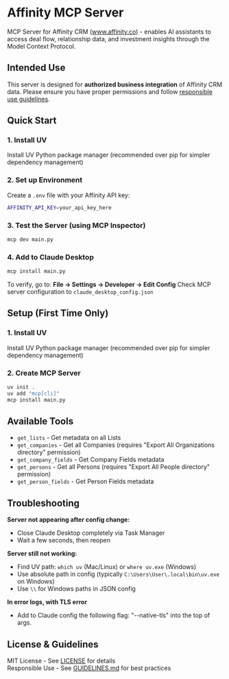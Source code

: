 # Affinity MCP Server

MCP Server for Affinity CRM (www.affinity.co) - enables AI assistants to access deal flow, relationship data, and investment insights through the Model Context Protocol.

## Intended Use

This server is designed for **authorized business integration** of Affinity CRM data. Please ensure you have proper permissions and follow [responsible use guidelines](GUIDELINES.md).

## Quick Start

### 1. Install UV

Install UV Python package manager (recommended over pip for simpler dependency management)

### 2. Set up Environment

Create a `.env` file with your Affinity API key:

```bash
AFFINITY_API_KEY=your_api_key_here
```

### 3. Test the Server (using MCP Inspector)

```bash
mcp dev main.py
```

### 4. Add to Claude Desktop

```bash
mcp install main.py
```

To verify, go to: **File → Settings → Developer → Edit Config**
Check MCP server configuration to `claude_desktop_config.json`

## Setup (First Time Only)

### 1. Install UV

Install UV Python package manager (recommended over pip for simpler dependency management)

### 2. Create MCP Server

```bash
uv init .
uv add "mcp[cli]"
mcp install main.py
```

## Available Tools

- `get_lists` - Get metadata on all Lists
- `get_companies` - Get all Companies (requires "Export All Organizations directory" permission)
- `get_company_fields` - Get Company Fields metadata
- `get_persons` - Get all Persons (requires "Export All People directory" permission)
- `get_person_fields` - Get Person Fields metadata

## Troubleshooting

**Server not appearing after config change:**

- Close Claude Desktop completely via Task Manager
- Wait a few seconds, then reopen

**Server still not working:**

- Find UV path: `which uv` (Mac/Linux) or `where uv.exe` (Windows)
- Use absolute path in config (typically `C:\Users\User\.local\bin\uv.exe` on Windows)
- Use `\\` for Windows paths in JSON config

**In error logs, with TLS error**

- Add to Claude config the following flag: "--native-tls" into the top of args.

## License & Guidelines

MIT License - See [LICENSE](LICENSE) for details  
Responsible Use - See [GUIDELINES.md](GUIDELINES.md) for best practices
